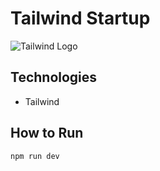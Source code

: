 # Tailwind Startup

![Tailwind Logo](https://upload.wikimedia.org/wikipedia/commons/thumb/d/d5/Tailwind_CSS_Logo.svg/120px-Tailwind_CSS_Logo.svg.png)

## Technologies

- Tailwind

## How to Run

```
npm run dev
```
